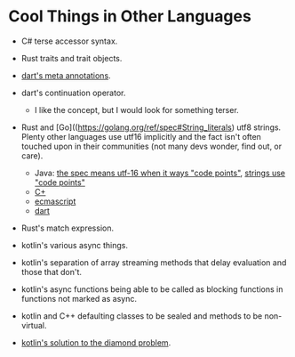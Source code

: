 # Cool Things in Other Languages

- C# terse accessor syntax.
- Rust traits and trait objects.
- [dart's meta annotations](https://api.flutter.dev/flutter/meta/meta-library.html).
- dart's continuation operator.
  - I like the concept, but I would look for something terser.

- Rust and [Go]((https://golang.org/ref/spec#String_literals) utf8 strings. Plenty other languages use utf16 implicitly and the fact isn't often touched upon in their communities (not many devs wonder, find out, or care).
  - Java: [the spec means utf-16 when it ways "code points"](https://docs.oracle.com/javase/specs/jls/se16/html/jls-3.html#jls-3.1), [strings use "code points"](https://docs.oracle.com/javase/specs/jls/se16/html/jls-4.html#jls-4.3.3)
  - [C+](https://docs.microsoft.com/en-us/dotnet/standard/base-types/character-encoding)
  - [ecmascript](https://es5.github.io/x2.html#x2)
  - [dart](https://api.dart.dev/stable/2.13.4/dart-core/String-class.html)
- Rust's match expression.

- kotlin's various async things.
- kotlin's separation of array streaming methods that delay evaluation and those that don't.
- kotlin's async functions being able to be called as blocking functions in functions not marked as async.
- kotlin and C++ defaulting classes to be sealed and methods to be non-virtual.
- [kotlin's solution to the diamond problem](https://en.wikipedia.org/wiki/Multiple_inheritance).
